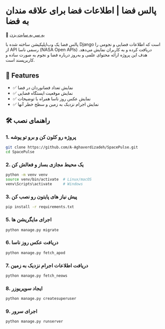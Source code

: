 # پالس فضا | اطلاعات فضا برای علاقه مندان به فضا

🔗 [یه سر به سایت بزن](https://spacepulse.ir)

پالس فضا یک وب‌اپلیکیشن ساخته شده با Django است که اطلاعات فضایی و نجومی را از API رسمی ناسا (NASA Open APIs) دریافت کرده و به کاربران نمایش می‌دهد. هدف این پروژه ارائه محتوای علمی و به‌روز درباره فضا و نجوم به صورت ساده و کاربرپسند است.

## 🚀 Features

- ✅ نمایش تعداد فضانوردان در فضا
- ✅ نمایش موقعیت ایستگاه فضایی
- ✅ نمایش عکس روز ناسا همراه با توضیحات
- ✅ نمایش اجرام نزدیک به زمین و سطح خطر آنها

## 🛠️ راهنمای نصب

### 1. پروژه رو کلون کن و برو تو پوشه

```bash
git clone https://github.com/A-Aghaverdizadeh/SpacePulse.git
cd SpacePulse
```

### 2. یک محیط مجازی بساز و فعالش کن
```bash
python -m venv venv
source venv/bin/activate  # Linux/macOS
venv\Scripts\activate     # Windows
```

### 3. پیش نیاز های پایتون رو نصب کن
```bash
pip install -r requirements.txt
```

### 5. اجرای مایگریشن ها
```bash
python manage.py migrate
```

### 6. دریافت عکس روز ناسا
```bash
python manage.py fetch_apod
```

### 7. دریافت اطلاعات اجرام نزدیک به زمین
```bash
python manage.py fetch_neows
```

### 8. ایجاد سوپریوزر
```bash
python manage.py createsuperuser
```

### 9. اجرای سرور
```bash
python manage.py runserver
```
